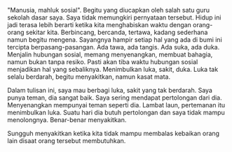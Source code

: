 "Manusia, mahluk sosial". Begitu yang diucapkan oleh salah satu guru sekolah dasar saya. Saya tidak memungkiri pernyataan tersebut. Hidup ini jadi terasa lebih berarti ketika kita menghabiskan waktu dengan orang-orang sekitar kita. Berbincang, bercanda, tertawa, kadang sederhana namun begitu mengena. Sayangnya hampir setiap hal yang ada di bumi ini tercipta berpasang-pasangan. Ada tawa, ada tangis. Ada suka, ada duka. Menjalin hubungan sosial, memang menyenangkan, membuat bahagia, namun bukan tanpa resiko. Pasti akan tiba waktu hubungan sosial menjadikan hal yang sebaliknya. Menimbulkan luka, sakit, duka. Luka tak selalu berdarah, begitu menyakitkan, namun kasat mata.

Dalam tulisan ini, saya mau berbagi luka, sakit yang tak berdarah. Saya punya teman, dia sangat baik. Saya sering mendapat pertolongan dari dia. Menyenangkan mempunyai teman seperti dia. Lambat laun, pertemanan itu menimbulkan luka. Suatu hari dia butuh pertolongan dan saya tidak mampu menolongnya. Benar-benar menyakitkan.

Sungguh menyakitkan ketika kita tidak mampu membalas kebaikan orang lain disaat orang tersebut membutuhkan.

